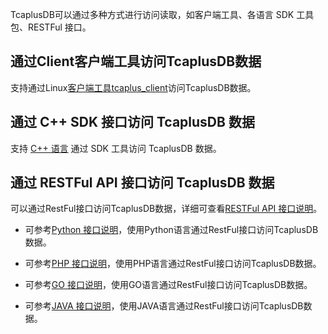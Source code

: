 ﻿TcaplusDB可以通过多种方式进行访问读取，如客户端工具、各语言 SDK 工具包、RESTFul 接口。

## 通过Client客户端工具访问TcaplusDB数据
支持通过Linux[客户端工具tcaplus_client](https://intl.cloud.tencent.com/document/product/1016/37719)访问TcaplusDB数据。

## 通过 C++ SDK 接口访问 TcaplusDB 数据
支持 [C++ 语言](https://intl.cloud.tencent.com/document/product/1016/30289) 通过 SDK 工具访问 TcaplusDB 数据。

## 通过 RESTFul API 接口访问 TcaplusDB 数据
可以通过RestFul接口访问TcaplusDB数据，详细可查看[RESTFul API 接口说明](https://intl.cloud.tencent.com/document/product/1016/37721)。

- 可参考[Python 接口说明](https://intl.cloud.tencent.com/document/product/1016/37725)，使用Python语言通过RestFul接口访问TcaplusDB数据。

- 可参考[PHP 接口说明](https://intl.cloud.tencent.com/document/product/1016/37724)，使用PHP语言通过RestFul接口访问TcaplusDB数据。

- 可参考[GO 接口说明](https://intl.cloud.tencent.com/document/product/1016/37722)，使用GO语言通过RestFul接口访问TcaplusDB数据。

- 可参考[JAVA 接口说明](https://intl.cloud.tencent.com/document/product/1016/37723)，使用JAVA语言通过RestFul接口访问TcaplusDB数据。
